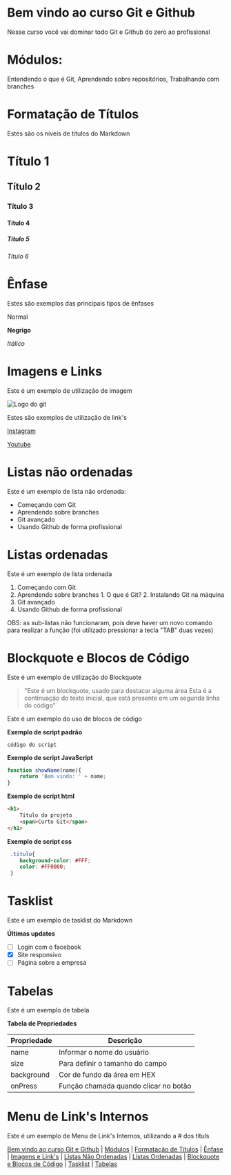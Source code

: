 # Bem vindo ao curso Git e Github
Nesse curso você vai dominar todo Git e Github do zero ao profissional

# Módulos:
Entendendo o que é Git, Aprendendo sobre repositórios, Trabalhando com branches

# Formatação de Títulos

Estes são os níveis de títulos do Markdown

# Título 1
## Título 2
### Título 3
#### Título 4
##### Título 5
###### Título 6

# Ênfase

Estes são exemplos das principais tipos de ênfases

Normal

**Negrigo**

_Itálico_

# Imagens e Links

Este é um exemplo de utilização de imagem

![Logo do git](https://sujeitoprogramador.com/wp-content/uploads/2021/04/gitimage.png)

Estes são exemplos de utilização de link's

[Instagram](https://instagram.com/sujeitoprogramador)

[Youtube](https://Youtube.com/sujeitoprogramador)

# Listas não ordenadas

Este é um exemplo de lista não ordenada:

* Começando com Git
* Aprendendo sobre branches
* Git avançado
* Usando Github de forma profissional

# Listas ordenadas

Este é um exemplo de lista ordenada

1. Começando com Git
2. Aprendendo sobre branches
        1. O que é Git?
        2. Instalando Git na máquina
3. Git avançado
4. Usando Github de forma profissional

OBS: as sub-listas não funcionaram, pois deve haver um novo comando para realizar a função (foi utilizado pressionar a tecla "TAB" duas vezes)

# Blockquote e Blocos de Código

Este é um exemplo de utilização do Blockquote

>"Este é um blockquote, usado para destacar alguma área
>Esta é a continuação do texto inicial, que está presente em um segunda linha do código"

Este é um exemplo do uso de blocos de código

**Exemplo de script padrão**
```
código do script
```

**Exemplo de script JavaScript**
```js
function showName(name){
    return 'Bem vindo: ' + name;
}
```

**Exemplo de script html**
```html
<h1>
    Título do projeto
    <span>Curto Git</span>
</h1>
```

**Exemplo de script css**
```css
 .titulo{
    background-color: #FFF;
    color: #FF0000;
 }
```

# Tasklist

Este é um exemplo de tasklist do Markdown

**Últimas updates**
- [ ] Login com o facebook
- [x] Site responsivo
- [ ] Página sobre a empresa

# Tabelas

Este é um exemplo de tabela

**Tabela de Propriedades**

Propriedade | Descrição
----------- | -----------
name | Informar o nome do usuário
size | Para definir o tamanho do campo
background | Cor de fundo da área em HEX
onPress | Função chamada quando clicar no botão


# Menu de Link's Internos

Este é um exemplo de Menu de Link's Internos, utilizando a # dos títuls

[Bem vindo ao curso Git e Github](#bem-vindo-ao-curso-git-e-github) |
[Módulos](#módulos) |
[Formatação de Títulos](#formatação-de-títulos) |
[Ênfase](#ênfase) |
[Imagens e Link's](#imagens-e-links) |
[Listas Não Ordenadas](#listas-não-ordenadas) |
[Listas Ordenadas](#listas-ordenadas) |
[Blockquote e Blocos de Código](#blockquote-e-blocos-de-código) |
[Tasklist](#tasklist) |
[Tabelas](#tabelas)